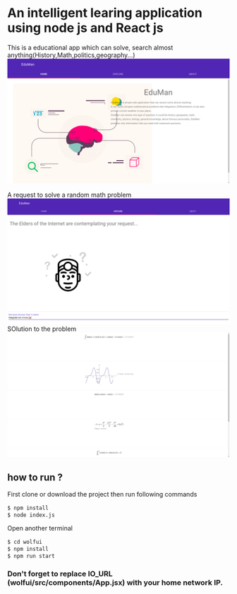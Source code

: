 # An intelligent learing application using node js and React js 

This is a educational app which can solve, search almost anything(History,Math,politics,geography...)
![Image description](./screenshorts/home.png)

A request to solve a random math problem 
![Image description](./screenshorts/query.png)
SOlution to the problem
![Image description](./screenshorts/res.png)

## how to run ?
First clone or download the project then run following commands 
```
$ npm install
$ node index.js
```
Open another terminal 
```
$ cd wolfui
$ npm install
$ npm run start
```
### Don't forget to replace IO_URL (wolfui/src/components/App.jsx) with your home network IP.
